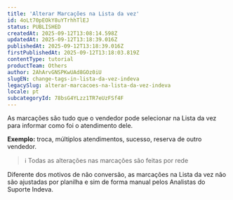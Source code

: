 ```yaml
---
title: 'Alterar Marcações na Lista da vez'
id: 4oLt70pEOkY8uYTrhhTlEJ
status: PUBLISHED
createdAt: 2025-09-12T13:08:14.598Z
updatedAt: 2025-09-12T13:18:39.016Z
publishedAt: 2025-09-12T13:18:39.016Z
firstPublishedAt: 2025-09-12T13:18:03.819Z
contentType: tutorial
productTeam: Others
author: 2AhArvGNSPKwUAd8GOz0iU
slugEN: change-tags-in-lista-da-vez-indeva
legacySlug: alterar-marcacoes-na-lista-da-vez-indeva
locale: pt
subcategoryId: 78bsG4YLzz1TR7eUzFSf4F
---
```


As marcações são tudo que o vendedor pode selecionar na Lista da vez para informar como foi o atendimento dele. 

**Exemplo:** troca, múltiplos atendimentos, sucesso, reserva de outro vendedor.

> ℹ️ Todas as alterações nas marcações são feitas por rede

Diferente dos motivos de não conversão, as marcações na Lista da vez não são ajustadas por planilha e sim de forma manual pelos Analistas do Suporte Indeva.
